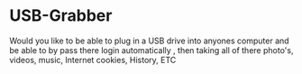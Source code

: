 # USB-Grabber
Would you like to be able to plug in a USB drive into anyones computer and be able to by pass there login automatically , then taking all of there photo's, videos, music, Internet cookies, History, ETC 
